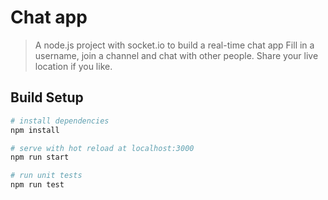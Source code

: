 # Chat app

> A node.js project with socket.io to build a real-time chat app
Fill in a username, join a channel and chat with other people.
Share your live location if you like.

## Build Setup

``` bash
# install dependencies
npm install

# serve with hot reload at localhost:3000
npm run start

# run unit tests
npm run test
```